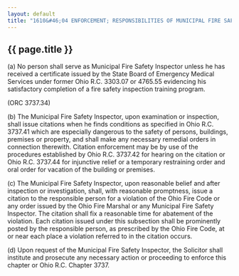---
layout: default 
title: "1610&#46;04 ENFORCEMENT; RESPONSIBILITIES OF MUNICIPAL FIRE SAFETY INSPECTOR."---

{{ page.title }}
----------------

​(a) No person shall serve as Municipal Fire Safety Inspector unless he
has received a certificate issued by the State Board of Emergency
Medical Services under former Ohio R.C. 3303.07 or 4765.55 evidencing
his satisfactory completion of a fire safety inspection training
program.

(ORC 3737.34)

​(b) The Municipal Fire Safety Inspector, upon examination or
inspection, shall issue citations when he finds conditions as specified
in Ohio R.C. 3737.41 which are especially dangerous to the safety of
persons, buildings, premises or property, and shall make any necessary
remedial orders in connection therewith. Citation enforcement may be by
use of the procedures established by Ohio R.C. 3737.42 for hearing on
the citation or Ohio R.C. 3737.44 for injunctive relief or a temporary
restraining order and oral order for vacation of the building or
premises.

​(c) The Municipal Fire Safety Inspector, upon reasonable belief and
after inspection or investigation, shall, with reasonable promptness,
issue a citation to the responsible person for a violation of the Ohio
Fire Code or any order issued by the Ohio Fire Marshal or any Municipal
Fire Safety Inspector. The citation shall fix a reasonable time for
abatement of the violation. Each citation issued under this subsection
shall be prominently posted by the responsible person, as prescribed by
the Ohio Fire Code, at or near each place a violation referred to in the
citation occurs.

​(d) Upon request of the Municipal Fire Safety Inspector, the Solicitor
shall institute and prosecute any necessary action or proceeding to
enforce this chapter or Ohio R.C. Chapter 3737.
